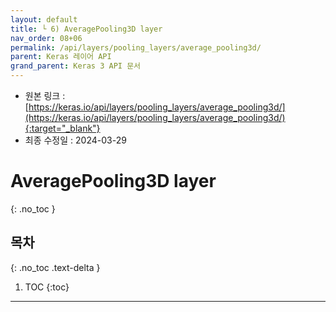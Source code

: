```yaml
---
layout: default
title: └ 6) AveragePooling3D layer
nav_order: 08+06
permalink: /api/layers/pooling_layers/average_pooling3d/
parent: Keras 레이어 API
grand_parent: Keras 3 API 문서
---
```


* 원본 링크 : [https://keras.io/api/layers/pooling_layers/average_pooling3d/](https://keras.io/api/layers/pooling_layers/average_pooling3d/){:target="_blank"}
* 최종 수정일 : 2024-03-29

# AveragePooling3D layer
{: .no_toc }

## 목차
{: .no_toc .text-delta }

1. TOC
{:toc}

---
